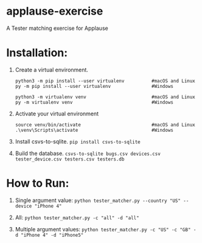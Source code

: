 # applause-exercise
A Tester matching exercise for Applause

# Installation:

1. Create a virtual environment.
  
    ```
    python3 -m pip install --user virtualenv          #macOS and Linux
    py -m pip install --user virtualenv               #Windows
    ```
    ```
    python3 -m virtualenv venv                        #macOS and Linux
    py -m virtualenv venv                             #Windows
    ```
2. Activate your virtual environment
    ```
    source venv/bin/activate                          #macOS and Linux
    .\venv\Scripts\activate                           #Windows
    ```
3. Install csvs-to-sqlite.
```pip install csvs-to-sqlite```

4. Build the database.
```csvs-to-sqlite bugs.csv devices.csv tester_device.csv testers.csv testers.db```

# How to Run:

1. Single argument value: ```python tester_matcher.py --country "US" --device "iPhone 4"```

2. All: ```python tester_matcher.py -c "all" -d "all"```

3. Multiple argument values: ```python tester_matcher.py -c "US" -c "GB" -d "iPhone 4" -d "iPhone5"```
